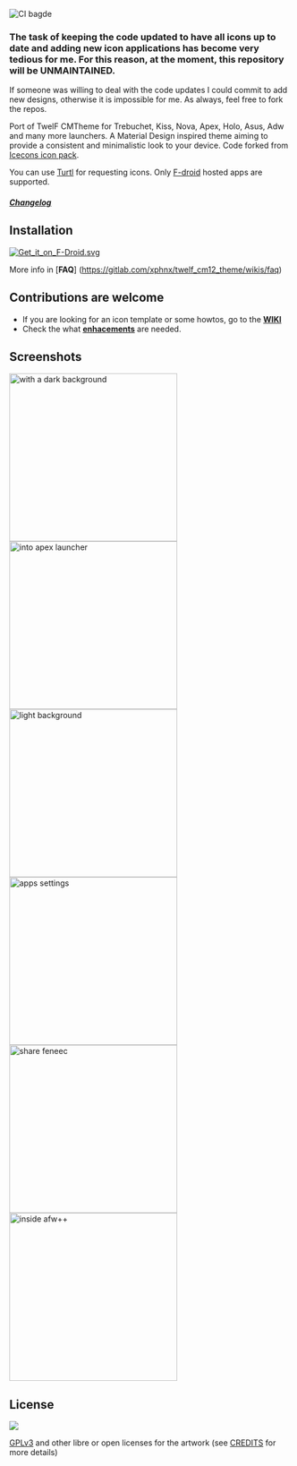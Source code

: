 ![CI bagde](https://gitlab.com/xphnx/ameixa/badges/master/build.svg)

### The task of keeping the code updated to have all icons up to date and adding new icon applications has become very tedious for me. For this reason, at the moment, this repository will be **UNMAINTAINED**. 
If someone was willing to deal with the code updates I could commit to add new designs, otherwise it is impossible for me. As always, feel free to fork the repos.


Port of TwelF CMTheme for Trebuchet, Kiss, Nova, Apex, Holo, Asus, Adw and many more launchers. A Material Design inspired theme aiming to provide a consistent and minimalistic look to your device. Code forked from [Icecons icon pack](https://github.com/1C3/ICEcons).

You can use [Turtl](https://f-droid.org/repository/browse/?fdid=org.xphnx.iconsubmit) for requesting icons. Only [F-droid](https://f-droid.org/) hosted apps are supported.

##### [Changelog](https://gitlab.com/xphnx/twelf_cm12_theme/blob/master/CHANGELOG.md)


## Installation

[![Get_it_on_F-Droid.svg](https://gitlab.com/uploads/xphnx/twelf_cm12_theme/a4649863bd/Get_it_on_F-Droid.svg.png)](https://f-droid.org/app/org.xphnx.ameixa)

More info in [**FAQ**] (https://gitlab.com/xphnx/twelf_cm12_theme/wikis/faq)

## Contributions are welcome 

 * If you are looking for an icon template or some howtos, go to the [**WIKI**](https://gitlab.com/xphnx/twelf_cm12_theme/wikis/home)
 * Check the what [**enhacements**](https://gitlab.com/dashboard/issues?assignee_id=89915) are needed.

## Screenshots

<img src="https://gitlab.com/xphnx/twelf_cm12_theme/uploads/97c6faf3cad4619e8079327a5e3d3ac4/Screenshot_2015-05-23-07-53-03.png" alt="with a dark background" width="300" />
<img src="https://gitlab.com/xphnx/twelf_cm12_theme/uploads/b0ef81d60e8f4470e41cfec54c4a85b0/Screenshot_2015-05-23-21-03-30.png" alt="into apex launcher" width="300" />

<img src="https://gitlab.com/xphnx/twelf_cm12_theme/uploads/081953c26fe1f8d30276f1d16bb0f672/Screenshot_2015-05-22-10-51-04.png" alt="light background" width="300" />
<img src="https://gitlab.com/xphnx/twelf_cm12_theme/uploads/cec2077cb5bb09008b98d7c8681af67c/Screenshot_2015-05-22-23-47-06.png" alt="apps settings" width="300" />

<img src="https://gitlab.com/xphnx/twelf_cm12_theme/uploads/27787db387074995a36f18c262f4abba/Screenshot_2015-06-09-22-21-20.png" alt="share feneec" width="300" />
<img src="https://gitlab.com/xphnx/twelf_cm12_theme/uploads/a49b1be4708a70c2e3c554342ba21edb/Screenshot_2015-05-22-23-55-18.png" alt="inside afw++" width="300" />

## License

<img src="https://gnu.org/graphics/gplv3-127x51.png" />

[GPLv3](http://www.gnu.org/licenses/gpl-3.0.html) and other libre or open licenses for the artwork (see [CREDITS](https://gitlab.com/xphnx/twelf_cm12_theme/blob/master/CREDITS.md) for more details)
